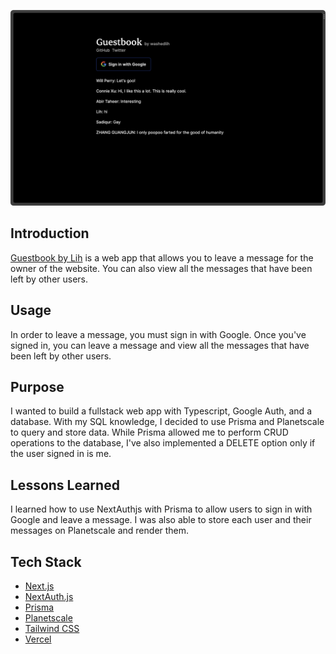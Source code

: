 ![image](/public/guestbook.png)

## Introduction

[Guestbook by Lih](https://guestbookbylih.vercel.app/) is a web app that allows you to leave a message for the owner of the website. You can also view all the messages that have been left by other users.

## Usage

In order to leave a message, you must sign in with Google. Once you've signed in, you can leave a message and view all the messages that have been left by other users.

## Purpose

I wanted to build a fullstack web app with Typescript, Google Auth, and a database. With my SQL knowledge, I decided to use Prisma and Planetscale to query and store data. While Prisma allowed me to perform CRUD operations to the database, I've also implemented a DELETE option only if the user signed in is me.

## Lessons Learned

I learned how to use NextAuthjs with Prisma to allow users to sign in with Google and leave a message. I was also able to store each user and their messages on Planetscale and render them.

## Tech Stack

- [Next.js](https://nextjs.org/)
- [NextAuth.js](https://next-auth.js.org/)
- [Prisma](https://www.prisma.io/)
- [Planetscale](https://planetscale.com/)
- [Tailwind CSS](https://tailwindcss.com/)
- [Vercel](https://vercel.com/)
